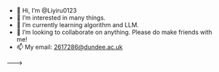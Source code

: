 - 👋 Hi, I’m @Liyiru0123
- 👀 I’m interested in many things.
- 🌱 I’m currently learning algorithm and LLM.
- 💞️ I’m looking to collaborate on anything. Please do make friends with me!
- 📫 My email: 2617286@dundee.ac.uk


--->
